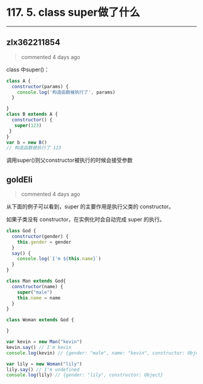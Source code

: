
 # 117. 5. class super做了什么 
  
 ***
## zlx362211854 
 > commented 4 days ago 

class 中super()：

```js
class A {
  constructor(params) {
    console.log('构造函数被执行了', params)
  }

}
class B extends A {
  constructor() {
   super(123)
 }
}
var b = new B()
// 构造函数被执行了 123

```
调用super()则父constructor被执行的时候会接受参数

## goldEli 
 > commented 4 days ago 

从下面的例子可以看到，super 的主要作用是执行父类的 constructor。

如果子类没有 constructor，在实例化时会自动完成 super 的执行。


```javascript
class God {
  constructor(gender) {
    this.gender = gender
  }
  say() {
    console.log(`I'm ${this.name}`)
  }
}

class Man extends God{
  constructor(name) {
    super("male")
    this.name = name
  }
}

class Woman extends God {

}

var kevin = new Man("kevin")
kevin.say() // I'm kevin
console.log(kevin) // {gender: "male", name: "kevin", constructor: Object}

var lily = new Woman("lily")
lily.say() // I'm undefined 
console.log(lily) // {gender: "lily", constructor: Object}

```